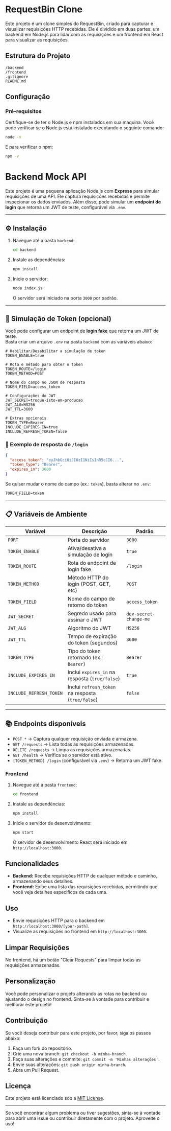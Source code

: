 
# RequestBin Clone

Este projeto é um clone simples do RequestBin, criado para capturar e visualizar requisições HTTP recebidas. Ele é dividido em duas partes: um backend em Node.js para lidar com as requisições e um frontend em React para visualizar as requisições.

## Estrutura do Projeto

```
/backend
/frontend
.gitignore
README.md
```

## Configuração

### Pré-requisitos

Certifique-se de ter o Node.js e npm instalados em sua máquina. Você pode verificar se o Node.js está instalado executando o seguinte comando:

```bash
node -v
```

E para verificar o npm:

```bash
npm -v
```

# Backend Mock API

Este projeto é uma pequena aplicação Node.js com **Express** para simular requisições de uma API.
Ele captura requisições recebidas e permite inspecionar os dados enviados.
Além disso, pode simular um **endpoint de login** que retorna um JWT de teste, configurável via `.env`.

---

## ⚙️ Instalação

1. Navegue até a pasta `backend`:

   ```bash
   cd backend
   ```

2. Instale as dependências:

   ```bash
   npm install
   ```

3. Inicie o servidor:

   ```bash
   node index.js
   ```

   O servidor será iniciado na porta `3000` por padrão.

---

## 🔑 Simulação de Token (opcional)

Você pode configurar um endpoint de **login fake** que retorna um JWT de teste.  
Basta criar um arquivo `.env` na pasta `backend` com as variáveis abaixo:

```env
# Habilitar/Desabilitar a simulação de token
TOKEN_ENABLE=true

# Rota e método para obter o token
TOKEN_ROUTE=/login
TOKEN_METHOD=POST

# Nome do campo no JSON de resposta
TOKEN_FIELD=access_token

# Configurações do JWT
JWT_SECRET=troque-isto-em-producao
JWT_ALG=HS256
JWT_TTL=3600

# Extras opcionais
TOKEN_TYPE=Bearer
INCLUDE_EXPIRES_IN=true
INCLUDE_REFRESH_TOKEN=false
```

### 📌 Exemplo de resposta do `/login`

```json
{
  "access_token": "eyJhbGciOiJIUzI1NiIsInR5cCI6...",
  "token_type": "Bearer",
  "expires_in": 3600
}
```

Se quiser mudar o nome do campo (ex.: `token`), basta alterar no `.env`:

```env
TOKEN_FIELD=token
```

---

## 📋 Variáveis de Ambiente

| Variável                | Descrição                                    | Padrão     |
|--------------------------|----------------------------------------------|------------|
| `PORT`                   | Porta do servidor                            | `3000`     |
| `TOKEN_ENABLE`           | Ativa/desativa a simulação de login          | `true`     |
| `TOKEN_ROUTE`            | Rota do endpoint de login fake               | `/login`   |
| `TOKEN_METHOD`           | Método HTTP do login (POST, GET, etc)        | `POST`     |
| `TOKEN_FIELD`            | Nome do campo de retorno do token            | `access_token` |
| `JWT_SECRET`             | Segredo usado para assinar o JWT             | `dev-secret-change-me` |
| `JWT_ALG`                | Algoritmo do JWT                             | `HS256`    |
| `JWT_TTL`                | Tempo de expiração do token (segundos)       | `3600`     |
| `TOKEN_TYPE`             | Tipo do token retornado (ex.: `Bearer`)      | `Bearer`   |
| `INCLUDE_EXPIRES_IN`     | Inclui `expires_in` na resposta (`true/false`)| `true`     |
| `INCLUDE_REFRESH_TOKEN`  | Inclui `refresh_token` na resposta (`true/false`)| `false` |

---

## 📚 Endpoints disponíveis

- `POST *` → Captura qualquer requisição enviada e armazena.
- `GET /requests` → Lista todas as requisições armazenadas.
- `DELETE /requests` → Limpa as requisições armazenadas.
- `GET /health` → Verifica se o servidor está ativo.
- `[TOKEN_METHOD] /login` (configurável via `.env`) → Retorna um JWT fake.

### Frontend

1. Navegue até a pasta `frontend`:

   ```bash
   cd frontend
   ```

2. Instale as dependências:

   ```bash
   npm install
   ```

3. Inicie o servidor de desenvolvimento:

   ```bash
   npm start
   ```

   O servidor de desenvolvimento React será iniciado em `http://localhost:3000`.

## Funcionalidades

- **Backend:** Recebe requisições HTTP de qualquer método e caminho, armazenando seus detalhes.
- **Frontend:** Exibe uma lista das requisições recebidas, permitindo que você veja detalhes específicos de cada uma.

## Uso

- Envie requisições HTTP para o backend em `http://localhost:3000/[your-path]`.
- Visualize as requisições no frontend em `http://localhost:3000`.

## Limpar Requisições

No frontend, há um botão "Clear Requests" para limpar todas as requisições armazenadas.

## Personalização

Você pode personalizar o projeto alterando as rotas no backend ou ajustando o design no frontend. Sinta-se à vontade para contribuir e melhorar este projeto!

## Contribuição

Se você deseja contribuir para este projeto, por favor, siga os passos abaixo:

1. Faça um fork do repositório.
2. Crie uma nova branch: `git checkout -b minha-branch`.
3. Faça suas alterações e commite: `git commit -m 'Minhas alterações'`.
4. Envie suas alterações: `git push origin minha-branch`.
5. Abra um Pull Request.

## Licença

Este projeto está licenciado sob a [MIT License](LICENSE).

---

Se você encontrar algum problema ou tiver sugestões, sinta-se à vontade para abrir uma issue ou contribuir diretamente com o projeto. Aproveite o uso!
